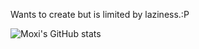 Wants to create but is limited by laziness.:P

![Moxi's GitHub stats](https://github-readme-stats.vercel.app/api?username=moxisuki&include_all_commits=true)
